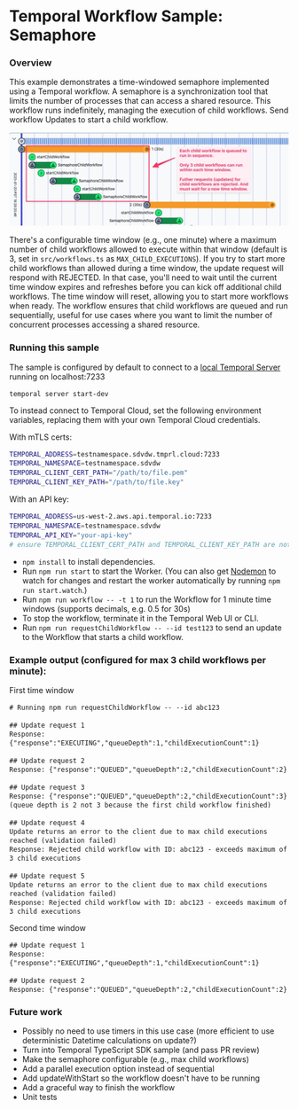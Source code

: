 # Temporal Workflow Sample: Semaphore

### Overview
This example demonstrates a time-windowed semaphore implemented using a Temporal workflow. A semaphore is a synchronization tool that limits the number of processes that can access a shared resource. This workflow runs indefinitely, managing the execution of child workflows. Send workflow Updates to start a child workflow.

![Screenshot](./semaphore-typescript.jpg)

There's a configurable time window (e.g., one minute) where a maximum number of child workflows allowed to execute within that window (default is 3, set in `src/workflows.ts` as `MAX_CHILD_EXECUTIONS`). If you try to start more child workflows than allowed during a time window, the update request will respond with REJECTED. In that case, you'll need to wait until the current time window expires and refreshes before you can kick off additional child workflows. The time window will reset, allowing you to start more workflows when ready. The workflow ensures that child workflows are queued and run sequentially, useful for use cases where you want to limit the number of concurrent processes accessing a shared resource.

### Running this sample

The sample is configured by default to connect to a [local Temporal Server](https://docs.temporal.io/cli#starting-the-temporal-server) running on localhost:7233

```
temporal server start-dev
```

To instead connect to Temporal Cloud, set the following environment variables, replacing them with your own Temporal Cloud credentials.

With mTLS certs:

```bash
TEMPORAL_ADDRESS=testnamespace.sdvdw.tmprl.cloud:7233
TEMPORAL_NAMESPACE=testnamespace.sdvdw
TEMPORAL_CLIENT_CERT_PATH="/path/to/file.pem"
TEMPORAL_CLIENT_KEY_PATH="/path/to/file.key"
```

With an API key:
```bash
TEMPORAL_ADDRESS=us-west-2.aws.api.temporal.io:7233
TEMPORAL_NAMESPACE=testnamespace.sdvdw
TEMPORAL_API_KEY="your-api-key"
# ensure TEMPORAL_CLIENT_CERT_PATH and TEMPORAL_CLIENT_KEY_PATH are not set
```

* `npm install` to install dependencies.
* Run `npm run start` to start the Worker. (You can also get [Nodemon](https://www.npmjs.com/package/nodemon) to watch for changes and restart the worker automatically by running `npm run start.watch`.)
* Run `npm run workflow -- -t 1` to run the Workflow for 1 minute time windows (supports decimals, e.g. 0.5 for 30s)
* To stop the workflow, terminate it in the Temporal Web UI or CLI.
* Run `npm run requestChildWorkflow -- --id test123` to send an update to the Workflow that starts a child workflow.

### Example output (configured for max 3 child workflows per minute):

First time window
```
# Running npm run requestChildWorkflow -- --id abc123

## Update request 1
Response: {"response":"EXECUTING","queueDepth":1,"childExecutionCount":1}

## Update request 2
Response: {"response":"QUEUED","queueDepth":2,"childExecutionCount":2}

## Update request 3
Response: {"response":"QUEUED","queueDepth":2,"childExecutionCount":3}
(queue depth is 2 not 3 because the first child workflow finished)

## Update request 4
Update returns an error to the client due to max child executions reached (validation failed)
Response: Rejected child workflow with ID: abc123 - exceeds maximum of 3 child executions

## Update request 5
Update returns an error to the client due to max child executions reached (validation failed)
Response: Rejected child workflow with ID: abc123 - exceeds maximum of 3 child executions
```

Second time window
```
## Update request 1
Response: {"response":"EXECUTING","queueDepth":1,"childExecutionCount":1}

## Update request 2
Response: {"response":"QUEUED","queueDepth":2,"childExecutionCount":2}
```

### Future work
- Possibly no need to use timers in this use case (more efficient to use deterministic Datetime calculations on update?)
- Turn into Temporal TypeScript SDK sample (and pass PR review)
- Make the semaphore configurable (e.g., max child workflows)
- Add a parallel execution option instead of sequential
- Add updateWithStart so the workflow doesn't have to be running
- Add a graceful way to finish the workflow
- Unit tests